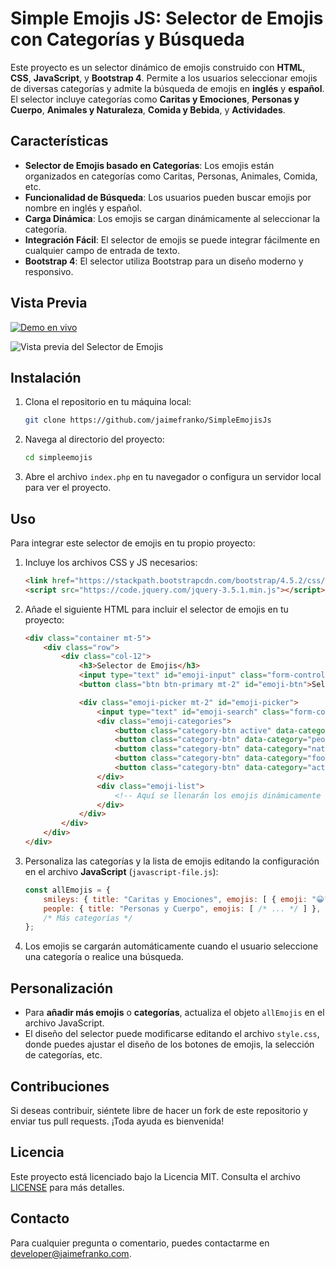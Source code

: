 
# Simple Emojis JS: Selector de Emojis con Categorías y Búsqueda

Este proyecto es un selector dinámico de emojis construido con **HTML**, **CSS**, **JavaScript**, y **Bootstrap 4**. Permite a los usuarios seleccionar emojis de diversas categorías y admite la búsqueda de emojis en **inglés** y **español**. El selector incluye categorías como **Caritas y Emociones**, **Personas y Cuerpo**, **Animales y Naturaleza**, **Comida y Bebida**, y **Actividades**.

## Características

- **Selector de Emojis basado en Categorías**: Los emojis están organizados en categorías como Caritas, Personas, Animales, Comida, etc.
- **Funcionalidad de Búsqueda**: Los usuarios pueden buscar emojis por nombre en inglés y español.
- **Carga Dinámica**: Los emojis se cargan dinámicamente al seleccionar la categoría.
- **Integración Fácil**: El selector de emojis se puede integrar fácilmente en cualquier campo de entrada de texto.
- **Bootstrap 4**: El selector utiliza Bootstrap para un diseño moderno y responsivo.

## Vista Previa
[![Demo en vivo](https://img.shields.io/badge/Demo-Live-brightgreen.svg)](https://jaimefranko.com/simpleemojijs/)

![Vista previa del Selector de Emojis](https://jaimefranko.com/wp-content/uploads/2024/09/simpleemojis.png)

## Instalación

1. Clona el repositorio en tu máquina local:
   ```bash
   git clone https://github.com/jaimefranko/SimpleEmojisJs
   ```

2. Navega al directorio del proyecto:
   ```bash
   cd simpleemojis
   ```

3. Abre el archivo `index.php` en tu navegador o configura un servidor local para ver el proyecto.

## Uso

Para integrar este selector de emojis en tu propio proyecto:

1. Incluye los archivos CSS y JS necesarios:
    ```html
    <link href="https://stackpath.bootstrapcdn.com/bootstrap/4.5.2/css/bootstrap.min.css" rel="stylesheet">
    <script src="https://code.jquery.com/jquery-3.5.1.min.js"></script>

    ```

2. Añade el siguiente HTML para incluir el selector de emojis en tu proyecto:
    ```html
    <div class="container mt-5">
        <div class="row">
            <div class="col-12">
                <h3>Selector de Emojis</h3>
                <input type="text" id="emoji-input" class="form-control" placeholder="Escribe aquí...">
                <button class="btn btn-primary mt-2" id="emoji-btn">Seleccionar Emoji</button>

                <div class="emoji-picker mt-2" id="emoji-picker">
                    <input type="text" id="emoji-search" class="form-control mb-2" placeholder="Buscar emojis...">
                    <div class="emoji-categories">
                        <button class="category-btn active" data-category="smileys">😊 Caritas</button>
                        <button class="category-btn" data-category="people">👨‍👩‍👧‍👦 Personas</button>
                        <button class="category-btn" data-category="nature">🌳 Naturaleza</button>
                        <button class="category-btn" data-category="food">🍔 Comida</button>
                        <button class="category-btn" data-category="activities">⚽ Actividades</button>
                    </div>
                    <div class="emoji-list">
                        <!-- Aquí se llenarán los emojis dinámicamente -->
                    </div>
                </div>
            </div>
        </div>
    </div>
    ```

3. Personaliza las categorías y la lista de emojis editando la configuración en el archivo **JavaScript** (`javascript-file.js`):
    ```javascript
    const allEmojis = {
        smileys: { title: "Caritas y Emociones", emojis: [ { emoji: "😀", name_en: "grinning face", name_es: "cara sonriente" }, /* ... */ ] },
        people: { title: "Personas y Cuerpo", emojis: [ /* ... */ ] },
        /* Más categorías */
    };
    ```

4. Los emojis se cargarán automáticamente cuando el usuario seleccione una categoría o realice una búsqueda.

## Personalización

- Para **añadir más emojis** o **categorías**, actualiza el objeto `allEmojis` en el archivo JavaScript.
- El diseño del selector puede modificarse editando el archivo `style.css`, donde puedes ajustar el diseño de los botones de emojis, la selección de categorías, etc.

## Contribuciones

Si deseas contribuir, siéntete libre de hacer un fork de este repositorio y enviar tus pull requests. ¡Toda ayuda es bienvenida!

## Licencia

Este proyecto está licenciado bajo la Licencia MIT. Consulta el archivo [LICENSE](LICENSE) para más detalles.

## Contacto

Para cualquier pregunta o comentario, puedes contactarme en [developer@jaimefranko.com](mailto:developer@jaimefranko.com).
